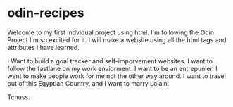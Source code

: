 # odin-recipes

Welcome to my first indvidual project using html. I'm following the Odin Project
I'm so excited for it. I will make a website using all the html tags and attributes i have learned.

I Want to build a goal tracker and self-imporvement websites. I want to follow the fastlane on my work enviorment. I want to be an entrepunier. I want to make people work for me not the other way around. I want to travel out of this Egyptian Country, and I want to marry Lojain.

Tchuss.